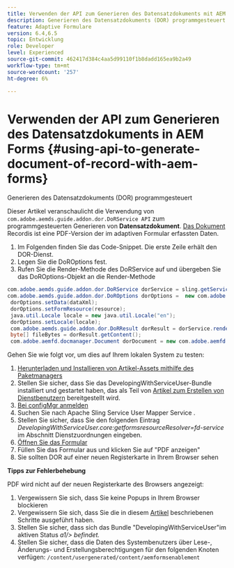 ```yaml
---
title: Verwenden der API zum Generieren des Datensatzdokuments mit AEM Forms
description: Generieren des Datensatzdokuments (DOR) programmgesteuert
feature: Adaptive Formulare
version: 6.4,6.5
topic: Entwicklung
role: Developer
level: Experienced
source-git-commit: 462417d384c4aa5d99110f1b8dadd165ea9b2a49
workflow-type: tm+mt
source-wordcount: '257'
ht-degree: 6%

---
```



# Verwenden der API zum Generieren des Datensatzdokuments in AEM Forms {#using-api-to-generate-document-of-record-with-aem-forms}

Generieren des Datensatzdokuments (DOR) programmgesteuert

Dieser Artikel veranschaulicht die Verwendung von `com.adobe.aemds.guide.addon.dor.DoRService API` zum programmgesteuerten Generieren von **Datensatzdokument**. [Das Dokument ](https://experienceleague.adobe.com/docs/experience-manager-65/forms/adaptive-forms-advanced-authoring/generate-document-of-record-for-non-xfa-based-adaptive-forms.html) Recordis ist eine PDF-Version der im adaptiven Formular erfassten Daten.

1. Im Folgenden finden Sie das Code-Snippet. Die erste Zeile erhält den DOR-Dienst.
1. Legen Sie die DoROptions fest.
1. Rufen Sie die Render-Methode des DoRService auf und übergeben Sie das DoROptions-Objekt an die Render-Methode

```java
com.adobe.aemds.guide.addon.dor.DoRService dorService = sling.getService(com.adobe.aemds.guide.addon.dor.DoRService.class);
com.adobe.aemds.guide.addon.dor.DoROptions dorOptions =  new com.adobe.aemds.guide.addon.dor.DoROptions();
 dorOptions.setData(dataXml);
 dorOptions.setFormResource(resource);
 java.util.Locale locale = new java.util.Locale("en");
 dorOptions.setLocale(locale);
 com.adobe.aemds.guide.addon.dor.DoRResult dorResult = dorService.render(dorOptions);
 byte[] fileBytes = dorResult.getContent();
 com.adobe.aemfd.docmanager.Document dorDocument = new com.adobe.aemfd.docmanager.Document(fileBytes);
```

Gehen Sie wie folgt vor, um dies auf Ihrem lokalen System zu testen:

1. [Herunterladen und Installieren von Artikel-Assets mithilfe des Paketmanagers](assets/dor-with-api.zip)
1. Stellen Sie sicher, dass Sie das DevelopingWithServiceUser-Bundle installiert und gestartet haben, das als Teil von [Artikel zum Erstellen von Dienstbenutzern](service-user-tutorial-develop.md) bereitgestellt wird.
1. [Bei configMgr anmelden](http://localhost:4502/system/console/configMgr)
1. Suchen Sie nach Apache Sling Service User Mapper Service .
1. Stellen Sie sicher, dass Sie den folgenden Eintrag _DevelopingWithServiceUser.core:getformsresourceResolver=fd-service_ im Abschnitt Dienstzuordnungen eingeben.
1. [Öffnen Sie das Formular](http://localhost:4502/content/dam/formsanddocuments/sandbox/1201-borrower-payments/jcr:content?wcmmode=disabled)
1. Füllen Sie das Formular aus und klicken Sie auf &quot;PDF anzeigen&quot;
1. Sie sollten DOR auf einer neuen Registerkarte in Ihrem Browser sehen


**Tipps zur Fehlerbehebung**

PDF wird nicht auf der neuen Registerkarte des Browsers angezeigt:

1. Vergewissern Sie sich, dass Sie keine Popups in Ihrem Browser blockieren
1. Vergewissern Sie sich, dass Sie die in diesem [Artikel](service-user-tutorial-develop.md) beschriebenen Schritte ausgeführt haben.
1. Stellen Sie sicher, dass sich das Bundle &quot;DevelopingWithServiceUser&quot;im aktiven Status *a1/> befindet.*
1. Stellen Sie sicher, dass die Daten des Systembenutzers über Lese-, Änderungs- und Erstellungsberechtigungen für den folgenden Knoten verfügen: `/content/usergenerated/content/aemformsenablement`

